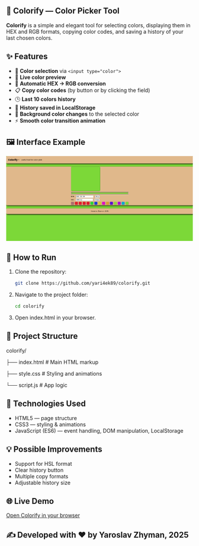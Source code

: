 ## 🎨 Colorify — Color Picker Tool

**Colorify** is a simple and elegant tool for selecting colors, displaying them in HEX and RGB formats, copying color codes, and saving a history of your last chosen colors.

## ✨ Features
- 📌 **Color selection** via `<input type="color">`
- 🎯 **Live color preview**
- 🔄 **Automatic HEX → RGB conversion**
- 📋 **Copy color codes** (by button or by clicking the field)
- 🕒 **Last 10 colors history**
- 💾 **History saved in LocalStorage**
- 🎨 **Background color changes** to the selected color
- ⚡ **Smooth color transition animation**

## 🖼 Interface Example
![Colorify Screenshot](img/screenshot.png)

## 🚀 How to Run
1. Clone the repository:
   ```bash
   git clone https://github.com/yari4ek89/colorify.git

2. Navigate to the project folder:
   ```bash
   cd colorify

3. Open index.html in your browser.

## 📂 Project Structure

colorify/

├── index.html   # Main HTML markup

├── style.css    # Styling and animations

└── script.js    # App logic

## 📌 Technologies Used

- HTML5 — page structure
- CSS3 — styling & animations
- JavaScript (ES6) — event handling, DOM manipulation, LocalStorage

## 💡 Possible Improvements

- Support for HSL format
- Clear history button
- Multiple copy formats
- Adjustable history size

## 🌐 Live Demo
[Open Colorify in your browser](https://yari4ek89.github.io/colorify/)

## ✍ Developed with ❤️ by Yaroslav Zhyman, 2025
